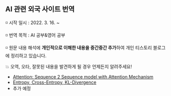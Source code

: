 ## AI 관련 외국 사이트 번역
   
◽ 시작 일시 : 2022. 3. 16. ~   
   
◽ 번역 목적 : AI 공부&영어 공부   
   
◽ 원문 내용 해석에 **개인적으로 이해한 내용을 중간중간 추가**하여 개인 티스토리 블로그에 정리하고 있습니다.   
    
💥 오역, 오타, 잘못된 내용을 발견하게 될 경우 언제든지 알려주세요!
   
   
- [Attention: Sequence 2 Sequence model with Attention Mechanism](https://nsbg.tistory.com/entry/Medium-%EB%B2%88%EC%97%AD-Attention-Sequence-2-Sequence-model-with-Attention-Mechanism)   
- [Entropy, Cross-Entropy, KL-Divergence](https://nsbg.tistory.com/entry/Medium-%EB%B2%88%EC%97%AD-Entropy-Cross-Entropy-KL-Divergence)   
- 추가 예정